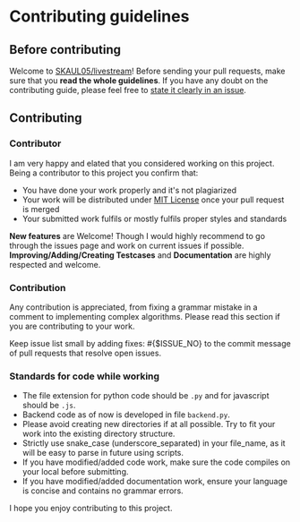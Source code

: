 # Contributing guidelines

## Before contributing

Welcome to [SKAUL05/livestream](https://github.com/SKAUL05/livestream)! Before sending your pull requests, make sure that you **read the whole guidelines**. If you have any doubt on the contributing guide, please feel free to [state it clearly in an issue](https://github.com/SKAUL05/livestream/issues/new).

## Contributing

### Contributor

I am very happy and elated that you considered working on this project. Being a contributor to this project you confirm that:

- You have done your work properly and it's not plagiarized
- Your work will be distributed under [MIT License](License) once your pull request is merged
- Your submitted work fulfils or mostly fulfils proper styles and standards

**New features** are Welcome! Though I would highly recommend to go through the issues page and work on current issues if possible. <br>
**Improving/Adding/Creating Testcases** and **Documentation** are highly respected and welcome.

### Contribution

Any contribution is appreciated, from fixing a grammar mistake in a comment to implementing complex algorithms. Please read this section if you are contributing to your work.

Keep issue list small by adding fixes: #{\$ISSUE_NO} to the commit message of pull requests that resolve open issues.

### Standards for code while working

- The file extension for python code should be `.py` and for javascript should be `.js`.
- Backend code as of now is developed in file `backend.py`.
- Please avoid creating new directories if at all possible. Try to fit your work into the existing directory structure.
- Strictly use snake_case (underscore_separated) in your file_name, as it will be easy to parse in future using scripts.
- If you have modified/added code work, make sure the code compiles on your local before submitting.
- If you have modified/added documentation work, ensure your language is concise and contains no grammar errors.

I hope you enjoy contributing to this project.

